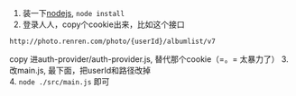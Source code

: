 1. 装一下[nodejs](https://nodejs.org/en/), `node install`
2. 登录人人，copy个cookie出来，比如这个接口
```
http://photo.renren.com/photo/{userId}/albumlist/v7
```
copy 进auth-provider/auth-provider.js, 替代那个cookie（=。= 太暴力了） 
3. 改main.js, 最下面，把userId和路径改掉  
4. `node ./src/main.js` 即可
